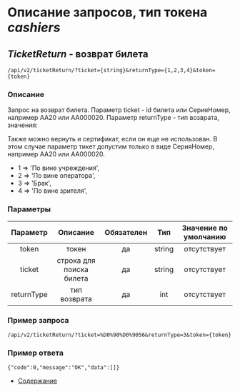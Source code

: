 Описание запросов, тип токена _cashiers_
========================================

_TicketReturn_ - возврат билета
-------------------------------
`/api/v2/ticketReturn/?ticket={string}&returnType={1,2,3,4}&token={token}`

### Описание
Запрос на возврат билета.
Параметр ticket - id билета или СерияНомер, например АА20 или АА000020.
Параметр returnType - тип возврата, значения:

Также можно вернуть и сертификат, если он еще не использован. 
В этом случае параметр тикет допустим только в виде СерияНомер, например АА20 или АА000020.

- 1 => 'По вине учреждения',
- 2 => 'По вине оператора',
- 3 => 'Брак',
- 4 => 'По вине зрителя',

### Параметры
| Параметр 	|        Описание       	| Обязателен 	|   Тип  	| Значение по умолчанию 	|
|:--------:	|:---------------------:	|:----------:	|:------:	|:---------------------:	|
|   token  	|         токен         	|     да     	| string 	|      отсутствует      	|
|   ticket 	| строка для поиска билета 	|     да     	| string 	|      отсутствует      	|
|   returnType 	|  тип возврата 	|     да     	| int 	|      отсутствует      	|

### Пример запроса
`/api/v2/ticketReturn/?ticket=%D0%90%D0%9056&returnType=3&token={token}`

### Пример ответа
```
{"code":0,"message":"OK","data":[]}
```

* [Содержание](../index)